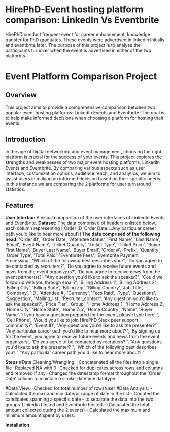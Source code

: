 # HirePhD-Event hosting platform comparison: LinkedIn Vs Eventbrite
HirePhD conduct frequent event for career enhancement, knowledge transfer for PhD graduates. These events were advertised in linkedin initially and eventbrite later. The purpose of this project is to analyse the participants turnover when the event is advertised in either of the two platforms. 
# Event Platform Comparison Project

## Overview
This project aims to provide a comprehensive comparison between two popular event hosting platforms: LinkedIn Events and Eventbrite. The goal is to help make informed decisions when choosing a platform for hosting their events.

## Introduction

In the age of digital networking and event management, choosing the right platform is crucial for the success of your events. This project explores the strengths and weaknesses of two major event hosting platforms, LinkedIn Events and Eventbrite. By comparing various aspects such as user interface, customization options, audience reach, and analytics, we aim to assist users in making an informed decision based on their specific needs. In this instance we are comparing the 2 platforms for user turnaround statistics. 
## Features

**User Interfac:** A visual comparison of the user interfaces of LinkedIn Events and Eventbrite.
**Dataset:** The data comprised of headers enlisted below, each column representing [ Order ID, Order Date....Any particular career path you'd like to hear more about?]
**The data comprised of the following head:**
'Order ID', 'Order Date', 'Attendee Status', 'First Name', 'Last Name', 'Email', 'Event Name', 'Ticket Quantity', 'Ticket Type', 'Ticket Price', 'Buyer First Name', 'Buyer Last Name', 'Buyer Email', 'Order #', 'Prefix', 'Quantity', 'Order Type', 'Total Paid', 'Eventbrite Fees', 'Eventbrite Payment Processing', 'Which of the following best describes you?', 'Do you agree to be contacted by recruiters?', 'Do you agree to receive future events and news from the event organizers?', 'Do you agree to receive news from the event partner(s)?', "Any question you'd like to ask the speaker?", 'Could we follow up with you through email?', 'Billing Address 1', 'Billing Address 2', 'Billing City', 'Billing State', 'Billing Zip', 'Billing Country', 'Job Title', 'Company', 'ID', 'Attendee #', 'Currency', 'Fees Paid', 'Type', 'Questions', 'Suggestion', 'Mailing_list', 'Recruiter_contact', 'Any question you’d like to ask the speaker?', 'Price Tier', 'Group', 'Home Address 1', 'Home Address 2', 'Home City', 'Home State', 'Home Zip', 'Home Country', 'Name', 'Buyer Name', 'If you have a question prepared for the event, please type here. ', 'Cell Phone', 'Would you like to join HirePhD Slack peer support community?', 'Event ID', "Any questions you'd like to ask the presenter?", "Any particular career path you'd like to hear more about?", 'By signing up for the event, you agree to receive future events and news from the event organizers.', 'Do you agree to be contacted by recruiters? ', "Any questions you'd like to ask the presenter? ", 'Which of the following best describes you? ', "Any particular career path you'd like to hear more about? "

**Steps**
#Data Cleaning/Wrangling: 
    -Concatenated all the files into a single file
    -Replaced NA with 0
    -Checked for duplicates across rows and columns and removed if any
    -Changed the datestamp format throughout the 'Order Date' column to maintain a similar datetime datatype
    
#Data View:
    -Checked for total number of rows/user
#Data Analysis:
    - Calculated the max and min date/or range of date in the list
    - Counted the candidates spanning a specific date - to separate the data into the two groups-Linkedin hosted and Eventbrite hosted
    - (Calculated the total amount collected during the 2 events)
    - Calculated the maximum and minimum amount spent by users.

**Installation**


